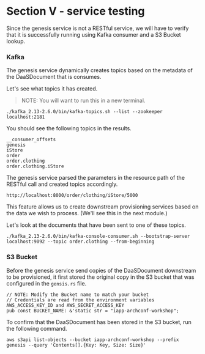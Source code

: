 # Section V - service testing

Since the genesis service is not a RESTful service, we will have to verify that it is successfully running using Kafka consumer and a S3 Bucket lookup.

### Kafka

The genesis service dynamically creates topics based on the metadata of the DaaSDocument that is consumes.

Let's see what topics it has created.

> NOTE: You will want to run this in a new terminal.

```text
./kafka_2.13-2.6.0/bin/kafka-topics.sh --list --zookeeper localhost:2181
```

You should see the following topics in the results.

```text
__consumer_offsets
genesis
iStore
order
order.clothing
order.clothing.iStore
```

The genesis service parsed the parameters in the resource path of the RESTful call and created topics accordingly.

`http://localhost:8000/order/clothing/iStore/5000`

This feature allows us to create downstream provisioning services based on the data we wish to process. \(We'll see this in the next module.\)

Let's look at the documents that have been sent to one of these topics.

```text
./kafka_2.13-2.6.0/bin/kafka-console-consumer.sh --bootstrap-server localhost:9092 --topic order.clothing --from-beginning
```

### S3 Bucket

Before the genesis service send copies of the DaaSDocument downstream to be provisioned, it first stored the original copy in the S3 bucket that was configured in the `gensis.rs` file.

```text
// NOTE: Modify the Bucket name to match your bucket
// Credentials are read from the environment variables AWS_ACCESS_KEY_ID and AWS_SECRET_ACCESS_KEY
pub const BUCKET_NAME: &'static str = "iapp-archconf-workshop";
```

To confirm that the DaaSDocument has been stored in the S3 bucket, run the following command.

```text
aws s3api list-objects --bucket iapp-archconf-workshop --prefix genesis --query 'Contents[].{Key: Key, Size: Size}'
```

